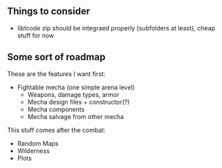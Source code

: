 ## Things to consider

* libtcode zip should be integraed properly (subfolders at least), cheap stuff for now

## Some sort of roadmap

These are the features I want first:

* Fightable mecha (one simple arena level)
	* Weapons, damage types, armor
	* Mecha design files + constructor(?)
	* Mecha components
	* Mecha salvage from other mecha

This stuff comes after the combat:
* Random Maps
* Wilderness
* Plots